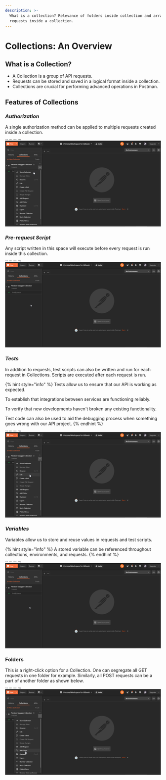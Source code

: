 ```yaml
---
description: >-
  What is a collection? Relevance of folders inside collection and arranging
  requests inside a collection.
---
```


# Collections: An Overview

## What is a Collection?

* A Collection is a group of API requests.
* Requests can be stored and saved in a logical format inside a collection.
* Collections are crucial for performing advanced operations in Postman.

## Features of Collections

### _Authorization_

A single authorization method can be applied to multiple requests created inside a collection. 

![Collections: Authorization](../.gitbook/assets/collectionauthorization.gif)

### _Pre-request Script_

Any script written in this space will execute before every request is run inside this collection.

![Collections: Pre-request script](../.gitbook/assets/pre-request-script.gif)

### _Tests_

In addition to requests, test scripts can also be written and run for each request in Collections. Scripts are executed after each request is run.

{% hint style="info" %}
Tests allow us to ensure that our API is working as expected.

To establish that integrations between services are functioning reliably.

To verify that new developments haven't broken any existing functionality.

Test code can also be used to aid the debugging process when something goes wrong with our API project.
{% endhint %}

![Collections: Tests](../.gitbook/assets/tests.gif)

### _Variables_

Variables allow us to store and reuse values in requests and test scripts.

{% hint style="info" %}
A stored variable can be referenced throughout collections, environments, and requests. 
{% endhint %}

![Collections: Variables](../.gitbook/assets/variables.gif)

### Folders

This is a right-click option for a Collection. One can segregate all GET requests in one folder for example. Similarly, all POST requests can be a part of another folder as shown below.

![](../.gitbook/assets/folders.gif)

